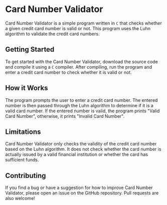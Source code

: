 # Card Number Validator
Card Number Validator is a simple program written in `C` that checks whether a given credit card number is valid or not. This program uses the Luhn algorithm to validate the credit card numbers.

## Getting Started
To get started with the Card Number Validator, download the source code and compile it using a `C` compiler. After compiling, run the program and enter a credit card number to check whether it is valid or not.

## How it Works
The program prompts the user to enter a credit card number. The entered number is then passed through the Luhn algorithm to determine if it is a valid card number. If the entered number is valid, the program prints "Valid Card Number", otherwise, it prints "Invalid Card Number".

## Limitations
Card Number Validator only checks the validity of the credit card number based on the Luhn algorithm. It does not check whether the card number is actually issued by a valid financial institution or whether the card has sufficient funds.

## Contributing
If you find a bug or have a suggestion for how to improve Card Number Validator, please open an issue on the GitHub repository. Pull requests are also welcome!
